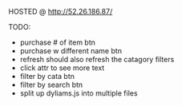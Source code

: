 HOSTED @ http://52.26.186.87/


TODO:
- purchase # of item btn
- purchase w different name btn
- refresh should also refresh the catagory filters
- click attr to see more text
- filter by cata btn
- filter by search btn
- split up dyliams.js into multiple files
